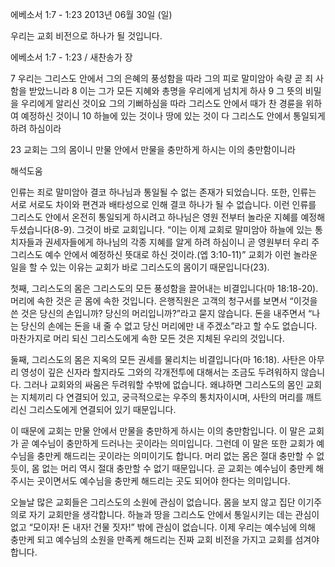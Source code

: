 에베소서 1:7 - 1:23 
2013년 06월 30일 (일)

우리는 교회 비전으로 하나가 될 것입니다.



에베소서 1:7 - 1:23 / 새찬송가  장


7 우리는 그리스도 안에서 그의 은혜의 풍성함을 따라 그의 피로 말미암아 속량 곧 죄 사함을 받았느니라
8 이는 그가 모든 지혜와 총명을 우리에게 넘치게 하사
9 그 뜻의 비밀을 우리에게 알리신 것이요 그의 기뻐하심을 따라 그리스도 안에서 때가 찬 경륜을 위하여 예정하신 것이니
10 하늘에 있는 것이나 땅에 있는 것이 다 그리스도 안에서 통일되게 하려 하심이라

23 교회는 그의 몸이니 만물 안에서 만물을 충만하게 하시는 이의 충만함이니라

해석도움





인류는 죄로 말미암아 결코 하나님과 통일될 수 없는 존재가 되었습니다. 또한, 인류는 서로 서로도 차이와 편견과 배타성으로 인해 결코 하나가 될 수 없습니다. 이런 인류를 그리스도 안에서 온전히 통일되게 하시려고 하나님은 영원 전부터 놀라운 지혜를 예정해 두셨습니다(8-9). 그것이 바로 교회입니다. 
“이는 이제 교회로 말미암아 하늘에 있는 통치자들과 권세자들에게 하나님의 각종 지혜를 알게 하려 하심이니 곧 영원부터 우리 주 그리스도 예수 안에서 예정하신 뜻대로 하신 것이라.(엡 3:10-11)”
교회가 이런 놀라운 일을 할 수 있는 이유는 교회가 바로 그리스도의 몸이기 때문입니다(23). 

첫째, 그리스도의 몸은 그리스도의 모든 풍성함을 끌어내는 비결입니다(마 18:18-20). 머리에 속한 것은 곧 몸에 속한 것입니다. 은행직원은 고객의 청구서를 보면서 “이것을 쓴 것은 당신의 손입니까? 당신의 머리입니까?”라고 묻지 않습니다. 돈을 내주면서 “나는 당신의 손에는 돈을 내 줄 수 없고 당신 머리에만 내 주겠소”라고 할 수도 없습니다. 마찬가지로 머리 되신 그리스도에게 속한 모든 것은 지체된 우리의 것입니다. 

둘째, 그리스도의 몸은 지옥의 모든 권세를 물리치는 비결입니다(마 16:18). 사탄은 아무리 영성이 깊은 신자라 할지라도 그와의 각개전투에 대해서는 조금도 두려워하지 않습니다. 그러나 교회와의 싸움은 두려워할 수밖에 없습니다. 왜냐하면 그리스도의 몸인 교회는 지체끼리 다 연결되어 있고, 궁극적으로는 우주의 통치자이시며, 사탄의 머리를 깨트리신 그리스도에게 연결되어 있기 때문입니다. 

이 때문에 교회는 만물 안에서 만물을 충만하게 하시는 이의 충만함입니다. 이 말은 교회가 곧 예수님이 충만하게 드러나는 곳이라는 의미입니다. 그런데 이 말은 또한 교회가 예수님을 충만케 해드리는 곳이라는 의미이기도 합니다. 머리 없는 몸은 절대 충만할 수 없듯이, 몸 없는 머리 역시 절대 충만할 수 없기 때문입니다. 곧 교회는 예수님이 충만케 해주시는 곳이면서도 예수님을 충만케 해드리는 곳도 되어야 한다는 의미입니다. 

오늘날 많은 교회들은 그리스도의 소원에 관심이 없습니다. 몸을 보지 않고 집단 이기주의로 자기 교회만을 생각합니다. 하늘과 땅을 그리스도 안에서 통일시키는 데는 관심이 없고 “모이자! 돈 내자! 건물 짓자!” 밖에 관심이 없습니다. 이제 우리는 예수님에 의해 충만케 되고 예수님의 소원을 만족케 해드리는 진짜 교회 비전을 가지고 교회를 섬겨야 합니다.